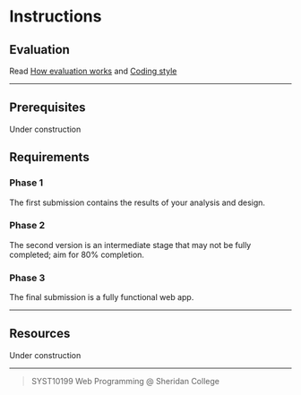 # Instructions



## Evaluation 

Read [How evaluation works](how_evaluation_works.md) and [Coding style](coding_style.md)

---

## Prerequisites

Under construction

## Requirements

### Phase 1 
The first submission contains the results of your analysis and design.

### Phase 2
The second version is an intermediate stage that may not be fully completed; aim for 80% completion.

### Phase 3
The final submission is a fully functional web app.

---

## Resources

Under construction

---

> SYST10199 Web Programming @ Sheridan College
